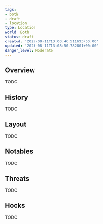 ```yaml
---
tags:
- both
- draft
- location
type: Location
world: Both
status: draft
created: '2025-08-11T13:08:46.511693+00:00'
updated: '2025-08-11T13:08:50.782801+00:00'
danger_level: Moderate
---
```



## Overview

TODO
## History

TODO
## Layout

TODO
## Notables

TODO
## Threats

TODO
## Hooks

TODO
